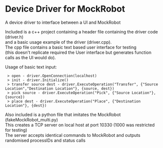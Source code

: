 <h1>Device Driver for MockRobot</h1>

A device driver to interface between a UI and MockRobot

Included is a c++ project containing a header file containing the driver code (driver.h)  
and a basic usage example of the driver (driver.cpp).  
The cpp file contains a basic text based user interface for testing  
(this doesn't replicate required the User interface but generates function calls as the UI would do).  

   Usage of basic text input:
   ```
    > open - driver.OpenConnection(localhost)
    > init - driver.Initialize()
    > transfer source dest - driver.ExecuteOperation("Transfer", {"Source Location","Destination Location"}, {source, dest})
    > pick source - driver.ExecuteOperation("Pick", {"Source Location"}, {source})
    > place dest - driver.ExecuteOperation("Place", {"Destination Location"}, {dest})
   
   ```

Also included is a python file that imitates the MockRobot (fakeMockRobot_multi.py)  
This creates a TCP server on local host at port 10330 (1000 was restricted for testing)  
The server accepts identical commands to MockRobot and outputs randomised processIDs and status calls   
